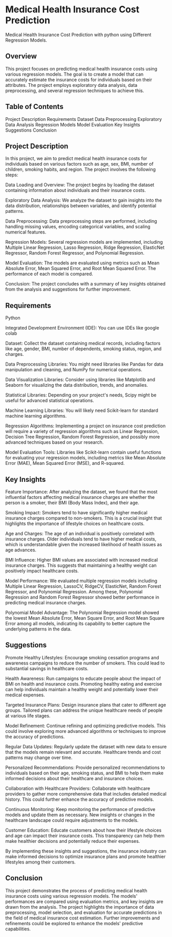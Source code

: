 # Medical Health Insurance Cost Prediction 
Medical Health Insurance Cost Prediction with python using Different Regression Models.

## Overview
This project focuses on predicting medical health insurance costs using various regression models. The goal is to create a model that can accurately estimate the insurance costs for individuals based on their attributes. The project employs exploratory data analysis, data preprocessing, and several regression techniques to achieve this.

## Table of Contents
Project Description
Requirements
Dataset
Data Preprocessing
Exploratory Data Analysis
Regression Models
Model Evaluation
Key Insights
Suggestions
Conclusion

## Project Description

In this project, we aim to predict medical health insurance costs for individuals based on various factors such as age, sex, BMI, number of children, smoking habits, and region. The project involves the following steps:

Data Loading and Overview: The project begins by loading the dataset containing information about individuals and their insurance costs.

Exploratory Data Analysis: We analyze the dataset to gain insights into the data distribution, relationships between variables, and identify potential patterns.

Data Preprocessing: Data preprocessing steps are performed, including handling missing values, encoding categorical variables, and scaling numerical features.

Regression Models: Several regression models are implemented, including Multiple Linear Regression, Lasso Regression, Ridge Regression, ElasticNet Regressor, Random Forest Regressor, and Polynomial Regression.

Model Evaluation: The models are evaluated using metrics such as Mean Absolute Error, Mean Squared Error, and Root Mean Squared Error. The performance of each model is compared.

Conclusion: The project concludes with a summary of key insights obtained from the analysis and suggestions for further improvement.

## Requirements

Python

Integrated Development Environment (IDE): You can use IDEs like google colab

Dataset: Collect the dataset containing medical records, including factors like age, gender, BMI, number of dependents, smoking status, region, and charges.

Data Preprocessing Libraries: You might need libraries like Pandas for data manipulation and cleaning, and NumPy for numerical operations.

Data Visualization Libraries: Consider using libraries like Matplotlib and Seaborn for visualizing the data distribution, trends, and anomalies.

Statistical Libraries: Depending on your project's needs, Scipy might be useful for advanced statistical operations.

Machine Learning Libraries: You will likely need Scikit-learn for standard machine learning algorithms.

Regression Algorithms: Implementing a project on insurance cost prediction will require a variety of regression algorithms such as Linear Regression,  Decision Tree Regression, Random Forest Regression, and possibly more advanced techniques based on your research.

Model Evaluation Tools: Libraries like Scikit-learn contain useful functions for evaluating your regression models, including metrics like Mean Absolute Error (MAE), Mean Squared Error (MSE), and R-squared.

## Key Insights

Feature Importance: After analyzing the dataset, we found that the most influential factors affecting medical insurance charges are whether the person is a smoker, their BMI (Body Mass Index), and their age.

Smoking Impact: Smokers tend to have significantly higher medical insurance charges compared to non-smokers. This is a crucial insight that highlights the importance of lifestyle choices on healthcare costs.

Age and Charges: The age of an individual is positively correlated with insurance charges. Older individuals tend to have higher medical costs, which is understandable given the increased likelihood of health issues as age advances.

BMI Influence: Higher BMI values are associated with increased medical insurance charges. This suggests that maintaining a healthy weight can positively impact healthcare costs.

Model Performance: We evaluated multiple regression models including Multiple Linear Regression, LassoCV, RidgeCV, ElasticNet, Random Forest Regressor, and Polynomial Regression. Among these, Polynomial Regression and Random Forest Regressor showed better performance in predicting medical insurance charges.

Polynomial Model Advantage: The Polynomial Regression model showed the lowest Mean Absolute Error, Mean Square Error, and Root Mean Square Error among all models, indicating its capability to better capture the underlying patterns in the data.

## Suggestions

Promote Healthy Lifestyles: Encourage smoking cessation programs and awareness campaigns to reduce the number of smokers. This could lead to substantial savings in healthcare costs.

Health Awareness: Run campaigns to educate people about the impact of BMI on health and insurance costs. Promoting healthy eating and exercise can help individuals maintain a healthy weight and potentially lower their medical expenses.

Targeted Insurance Plans: Design insurance plans that cater to different age groups. Tailored plans can address the unique healthcare needs of people at various life stages.

Model Refinement: Continue refining and optimizing predictive models. This could involve exploring more advanced algorithms or techniques to improve the accuracy of predictions.

Regular Data Updates: Regularly update the dataset with new data to ensure that the models remain relevant and accurate. Healthcare trends and cost patterns may change over time.

Personalized Recommendations: Provide personalized recommendations to individuals based on their age, smoking status, and BMI to help them make informed decisions about their healthcare and insurance choices.

Collaboration with Healthcare Providers: Collaborate with healthcare providers to gather more comprehensive data that includes detailed medical history. This could further enhance the accuracy of predictive models.

Continuous Monitoring: Keep monitoring the performance of predictive models and update them as necessary. New insights or changes in the healthcare landscape could require adjustments to the models.

Customer Education: Educate customers about how their lifestyle choices and age can impact their insurance costs. This transparency can help them make healthier decisions and potentially reduce their expenses.

By implementing these insights and suggestions, the insurance industry can make informed decisions to optimize insurance plans and promote healthier lifestyles among their customers.

## Conclusion

This project demonstrates the process of predicting medical health insurance costs using various regression models. The models' performances are compared using evaluation metrics, and key insights are drawn from the analysis. The project highlights the importance of data preprocessing, model selection, and evaluation for accurate predictions in the field of medical insurance cost estimation. Further improvements and refinements could be explored to enhance the models' predictive capabilities.
